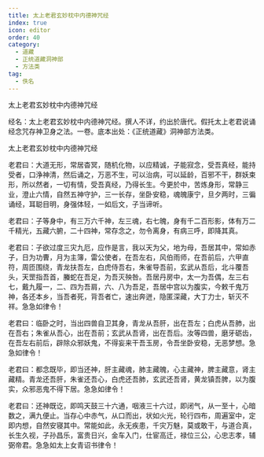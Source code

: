 ```yaml
---
title: 太上老君玄妙枕中内德神咒经
index: true
icon: editor
order: 40
category:
  - 道藏
  - 正统道藏洞神部
  - 方法类
tag:
  - 佚名
---
```


太上老君玄妙枕中内德神咒经  

经名：太上老君玄妙枕中内德神咒经。撰人不详，约出於唐代。假托太上老君说诵经念咒存神卫身之法。一卷。底本出处：《正统道藏》洞神部方法类。  

太上老君玄妙枕中内德神咒经  

老君曰：大道无形，常居杳冥，随机化物，以应精诚，子能寂念，受吾真经，能持受者，口浄神清，然后诵之，万恶不生，可以治病，可以延龄，百邪不干，群妖束形，所以然者，一切有情，受吾真经，乃得长生。今更於中，苦炼身形，常静三业，澄止六情，自然五神守护，三一长存，坐卧安稳，魂魄康宁，旦夕两时，三徧诵经，耳聪目明，身强体轻，一如后文，子当谛听。  

老君曰：子等身中，有三万六千神，左三魂，右七魄，身有千二百形影，体有万二千精光，五藏六腑，二十四神，常存念之，勿令离身，有病三呼，即降其真。  

老君曰：子欲过度三灾九厄，应作是言，我以天为父，地为母，吾居其中，常如赤子，日为功曹，月为主簿，雷公使者，在吾左右，风伯雨师，在吾前后，六甲直符，周匝围绕，青龙扶吾左，白虎侍吾右，朱雀导吾前，玄武从吾后，北斗覆吾头，天罡指吾首，螣蛇在吾足，为吾灭殃咎。吾居丹房中，太一为吾偶，左三右七，戴九履一，二、四为吾肩，六、八为吾足，吾居中宫以为腹实，今敕千鬼万神，各还本乡，当吾者死，背吾者亡，速出奔迸，隐匿深藏，大丁力士，斩灭不祥。急急如律令！  

老君曰：临卧之时，当出四兽自卫其身，青龙从吾肝，出在吾左；白虎从吾肺，出在吾右；朱雀从吾心，出在吾前；玄武从吾肾，出在吾后。汝等四兽，磨牙砺齿，在吾左右前后，辟除众邪妖鬼，不得妄来干吾玉房，令吾坐卧安稳，无恶梦想。急急如律令！  

老君曰：都念既毕，即当还神，肝主藏魂，肺主藏魄，心主藏神，脾主藏意，肾主藏精。青龙还吾肝，朱雀还吾心，白虎还吾肺，玄武还吾肾，黄龙镇吾脾，以为腹实，众邪恶鬼不得下居。急急如律令！  

老君曰：还神既讫，即鸣天鼓三十六通，咽液三十六过，即闭气，从一至十，心暗数之，满九便止。当存心中赤气，从口而出，状如火光，轮行四布，周遍室中，定即内想，自然安寝其中。常能如此，永无疾患，千灾万魅，莫或敢干，与道合真，长生久视，子孙昌乐，富贵日兴，金车入门，仕宦高迁，禄位三公，心忠志孝，辅弼帝君。急急如太上女青诏书律令！  
